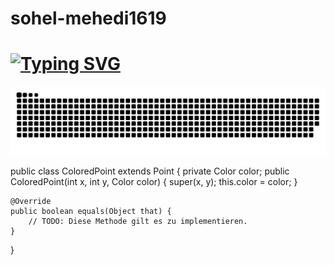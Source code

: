 # sohel-mehedi1619
# <a href="https://git.io/typing-svg"><img src="https://readme-typing-svg.demolab.com?font=Fira+Code&pause=1000&color=F64D3C&random=false&width=435&lines=Hello%2C+I'm+Mehedi+Hasan;Welcome+To+My+Profile" alt="Typing SVG" /></a>


<img src="https://raw.githubusercontent.com/AkashRajpurohit/AkashRajpurohit/master/assets/github-snake-dark.svg" />

public class ColoredPoint extends Point {
    private Color color;
    public ColoredPoint(int x, int y, Color color) {
        super(x, y); 
        this.color = color;
    }
	
    @Override
    public boolean equals(Object that) {
        // TODO: Diese Methode gilt es zu implementieren.
    }
}
